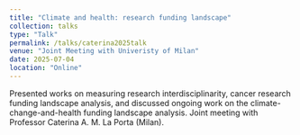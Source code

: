 ```yaml
---
title: "Climate and health: research funding landscape"
collection: talks
type: "Talk"
permalink: /talks/caterina2025talk
venue: "Joint Meeting with Univeristy of Milan"
date: 2025-07-04
location: "Online"
---
```

Presented works on measuring research interdisciplinarity, cancer research funding landscape analysis, and discussed ongoing work on the climate-change-and-health funding landscape analysis. Joint meeting with Professor Caterina A. M. La Porta (Milan). 